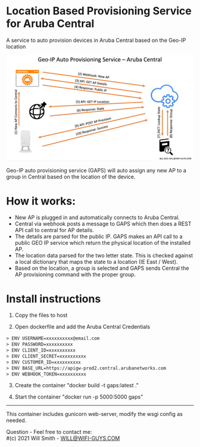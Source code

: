 # Location Based Provisioning Service for Aruba Central
A service to auto provision devices in Aruba Central based on the Geo-IP location

![GAPS](https://github.com/WifiGuyWill/Geo-Auto-Provsioning-Service/blob/GAPS-Container/img/GAPS.jpg?raw=true "GAPS")

Geo-IP auto provisioning service (GAPS) will auto assign any new AP to a group in Central based on the location of the device.

# How it works:

* New AP is plugged in and automatically connects to Aruba Central. 
* Central via webhook posts a message to GAPS which then does a REST API call to central for AP details. 
* The details are parsed for the public IP. GAPS makes an API call to a public GEO IP service which return the physical location of the installed AP. 
* The location data parsed for the two letter state. This is checked against a local dictionary that maps the state to a location (IE East / West). 
* Based on the location, a group is selected and GAPS sends Central the AP provisioning command with the proper group.

# Install instructions

  1. Copy the files to host

  3. Open dockerfile and add the Aruba Central Credentials

    > ENV USERNAME=xxxxxxxxxx@email.com
    > ENV PASSWORD=xxxxxxxxxx
    > ENV CLIENT_ID=xxxxxxxxxx
    > ENV CLIENT_SECRET=xxxxxxxxxx
    > ENV CUSTOMER_ID=xxxxxxxxxx
    > ENV BASE_URL=https://apigw-prod2.central.arubanetworks.com
    > ENV WEBHOOK_TOKEN=xxxxxxxxxx
  3. Create the container "docker build -t gaps:latest ."

  5. Start the container "docker run -p 5000:5000 gaps"
  
- - - -

This container includes gunicorn web-server, modify the wsgi config as needed.


Question - Feel free to contact me:   
#(c) 2021 Will Smith - WILL@WIFI-GUYS.COM
